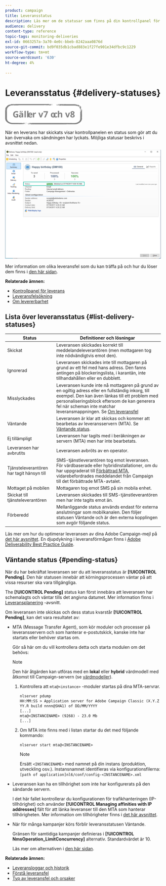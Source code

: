 ```yaml
---
product: campaign
title: Leveransstatus
description: Läs mer om de statusar som finns på din kontrollpanel för leverans.
audience: delivery
content-type: reference
topic-tags: monitoring-deliveries
exl-id: 0663257a-3a70-4e0c-bbeb-8242aaa0876d
source-git-commit: bd9f035db1cbad883e1f27fe901e34dfbc9c1229
workflow-type: tm+mt
source-wordcount: '630'
ht-degree: 4%

---
```


# Leveransstatus {#delivery-statuses}

![](../../assets/common.svg)

<!--ajouter intro 

ajouter screenshot -->

När en leverans har skickats visar kontrollpanelen en status som gör att du kan övervaka om sändningen har lyckats. Möjliga statusar beskrivs i avsnittet nedan.

![](assets/delivery-status.png)

Mer information om olika leveransfel som du kan träffa på och hur du löser dem finns i [den här sidan](understanding-delivery-failures.md).

**Relaterade ämnen:**

* [Kontrollpanel för leverans](delivery-dashboard.md)
* [Leveransfelsökning](delivery-troubleshooting.md)
* [Om levererbarhet](about-deliverability.md)

## Lista över leveransstatus {#list-delivery-statuses}

<table> 
 <thead> 
  <tr> 
   <th> Status<br /> </th> 
   <th> Definitioner och lösningar<br /> </th> 
  </tr> 
 </thead> 
 <tbody> 
  <tr> 
   <td> Skickat<br /> </td> 
   <td> Leveransen skickades korrekt till meddelandeleverantören (men mottagaren tog inte nödvändigtvis emot den).<br /> </td> 
  </tr> 
  <tr> 
   <td> Ignorerad<br /> </td> 
   <td> Leveransen skickades inte till mottagaren på grund av ett fel med hans adress. Den fanns antingen på blockeringslista, i karantän, inte tillhandahållen eller en dubblett. <br /> </td> 
  </tr> 
  <tr> 
   <td> Misslyckades<br /> </td> 
   <td> Leveransen kunde inte nå mottagaren på grund av en ogiltig adress eller en fullständig inkorg, till exempel. Den kan även länkas till ett problem med personaliseringsblock eftersom de kan generera fel när scheman inte matchar leveransmappningen. Se <a href="understanding-delivery-failures.md" target="_blank">Om leveransfel</a><br /> </td> 
  </tr>
  <tr> 
   <td> Väntande<br /> </td> 
   <td> Leveransen är klar att skickas och kommer att bearbetas av leveransservern (MTA). Se <a href="#pending-status" target="_blank">Väntande status</a>.<br /> </td> 
  </tr> 
  <tr> 
   <td> Ej tillämpligt<br /> </td> 
   <td> Leveransen har tagits med i beräkningen av servern (MTA) men har inte bearbetats.<br /> </td> 
  </tr>  
  <tr> 
   <td> Leveransen har avbrutits<br /> </td> 
   <td> Leveransen avbröts av en operator.<br /> </td> 
  </tr> 
  <tr> 
   <td> Tjänsteleverantören har tagit hänsyn till<br /> </td> 
   <td> SMS-tjänstleverantören tog emot leveransen.<br /> För värdbaserade eller hybridinstallationer, om du har uppgraderat till <a href="sending-with-enhanced-mta.md" target="_blank">Förbättrad MTA</a>, vidarebefordrades meddelandet från Campaign till det förbättrade MTA-avtalet.</td> 
  </tr> 
  <tr> 
   <td> Mottaget på mobilen<br /> </td> 
   <td> Mottagaren tog emot SMS på sin mobila enhet.<br /> </td> 
  </tr>
  <tr> 
   <td> Skickat till tjänsteleverantören<br /> </td> 
   <td> Leveransen skickades till SMS-tjänstleverantören men har inte tagits emot än.<br />
   </td> 
  </tr> 
  <tr> 
   <td> Förberedd<br /> </td> 
   <td> Mellanliggande status används endast för externa anslutningar som mobilkanalen. Den följer statusen Väntande och är den externa kopplingen som avgör följande status.<br /> </td> 
  </tr> 
 </tbody> 
</table>

Läs mer om hur du optimerar leveransen av dina Adobe Campaign-mejl på [det här avsnittet](about-deliverability.md). En djupdykning i leveransförmågan finns i [Adobe Deliverability Best Practice Guide](https://experienceleague.adobe.com/docs/deliverability-learn/deliverability-best-practice-guide/introduction.html?lang=sv).

## Väntande status {#pending-status}

När du har bekräftat leveransen ser du att leveransstatus är **[!UICONTROL Pending]**. Den här statusen innebär att körningsprocessen väntar på att vissa resurser ska vara tillgängliga.

The **[!UICONTROL Pending]** status kan först innebära att leveransen har schemalagts och väntar tills det angivna datumet. Mer information finns i [Leveransplanering](steps-sending-the-delivery.md#scheduling-the-delivery-sending) -avsnitt.

Om leveransen inte skickas och dess status kvarstår **[!UICONTROL Pending]**, kan det vara resultatet av:

* MTA (Message Transfer Agent), som kör moduler och processer på leveransservern och som hanterar e-postutskick, kanske inte har startats eller behöver startas om.

   Gör så här om du vill kontrollera detta och starta modulen om det behövs:

   >[!NOTE]
   >
   >Den här åtgärden kan utföras med en **lokal** eller **hybrid** värdmodell med åtkomst till Campaign-servern (se [värdmodeller](../../installation/using/hosting-models.md)).

   1. Kontrollera att `mta@<instance>` -moduler startas på dina MTA-servrar.

      ```
      nlserver pdump
      HH:MM:SS > Application server for Adobe Campaign Classic (X.Y.Z YY.R build nnnn@SHA1) of DD/MM/YYYY
      [...]
      mta@<INSTANCENAME> (9268) - 23.0 Mb
      [...]
      ```

   1. Om MTA inte finns med i listan startar du det med följande kommando:

      ```
      nlserver start mta@<INSTANCENAME>
      ```

      >[!NOTE]
      >
      >Ersätt `<INSTANCENAME>` med namnet på din instans (produktion, utveckling osv.). Instansnamnet identifieras via konfigurationsfilerna: `[path of application]nl6/conf/config-<INSTANCENAME>.xml`

* Leveransen kan ha en tillhörighet som inte har konfigurerats på den sändande servern.

   I det här fallet kontrollerar du konfigurationen för trafikhanteringen (IP-tillhörighet) och använder **[!UICONTROL Managing affinities with IP addresses]** fält för att länka leveranser till den MTA som hanterar tillhörigheten. Mer information om tillhörigheter finns i [det här avsnittet](../../installation/using/configure-delivery-settings.md).

* När för många kampanjer körs förblir leveransstatusen Väntande.

   Gränsen för samtidiga kampanjer definieras i **[!UICONTROL NmsOperation_LimitConcurrency]** alternativ. Standardvärdet är 10.

   Läs mer om alternativen i [den här sidan](../../installation/using/configuring-campaign-options.md).


**Relaterade ämnen:**

* [Leveransloggar och historik](#delivery-logs-and-history)
* [Förstå leveransfel](understanding-delivery-failures.md)
* [Typ av leveransfel och orsaker](understanding-delivery-failures.md#delivery-failure-types-and-reasons)
